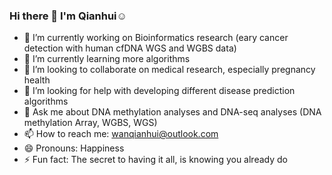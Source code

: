### Hi there 👋 I'm Qianhui☺️

<!--
**QianhuiWan/QianhuiWan** is a ✨ _special_ ✨ repository because its `README.md` (this file) appears on your GitHub profile.

Here are some ideas to get you started:
-->

- 🔭 I’m currently working on Bioinformatics research (eary cancer detection with human cfDNA WGS and WGBS data)
- 🌱 I’m currently learning more algorithms 
- 👯 I’m looking to collaborate on medical research, especially pregnancy health 
- 🤔 I’m looking for help with developing different disease prediction algorithms 
- 💬 Ask me about DNA methylation analyses and DNA-seq analyses (DNA methylation Array, WGBS, WGS)
- 📫 How to reach me: wanqianhui@outlook.com
- 😄 Pronouns: Happiness
- ⚡ Fun fact: The secret to having it all, is knowing you already do
